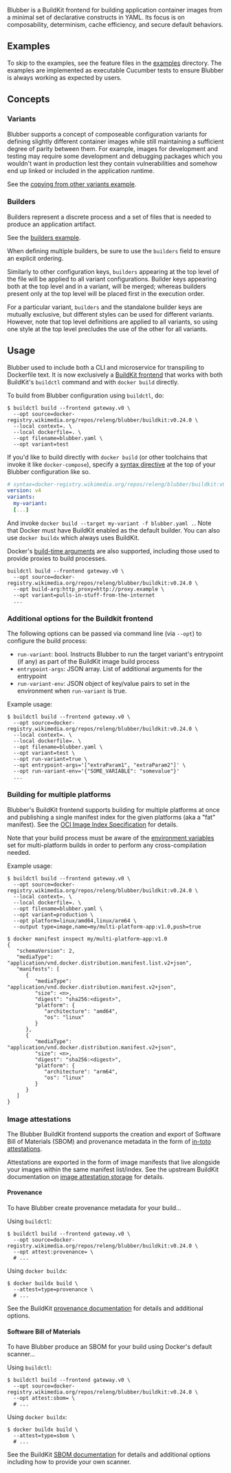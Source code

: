 Blubber is a BuildKit frontend for building application container images from
a minimal set of declarative constructs in YAML. Its focus is on
composability, determinism, cache efficiency, and secure default behaviors.

## Examples

To skip to the examples, see the feature files in the [examples](https://gitlab.wikimedia.org/repos/releng/blubber/-/blob/main/examples/)
directory. The examples are implemented as executable Cucumber tests to ensure
Blubber is always working as expected by users.

## Concepts

### Variants

Blubber supports a concept of composeable configuration variants for defining
slightly different container images while still maintaining a sufficient
degree of parity between them. For example, images for development and testing
may require some development and debugging packages which you wouldn't want in
production lest they contain vulnerabilities and somehow end up linked or
included in the application runtime.

See the [copying from other variants example](https://gitlab.wikimedia.org/repos/releng/blubber/-/blob/main/examples/05-copying-from-other-variants.feature).

### Builders

Builders represent a discrete process and a set of files that is needed to
produce an application artifact.

See the [builders example](https://gitlab.wikimedia.org/repos/releng/blubber/-/blob/main/examples/04-builders.feature).

When defining multiple builders, be sure to use the `builders` field to ensure
an explicit ordering.

Similarly to other configuration keys, `builders` appearing at the top level
of the file will be applied to all variant configurations. Builder keys
appearing both at the top level and in a variant, will be merged; whereas
builders present only at the top level will be placed first in the execution
order.

For a particular variant, `builders` and the standalone builder keys are
mutually exclusive, but different styles can be used for different variants.
However, note that top level definitions are applied to all variants, so using
one style at the top level precludes the use of the other for all variants.

## Usage

Blubber used to include both a CLI and microservice for transpiling to
Dockerfile text. It is now exclusively a [BuildKit
frontend](https://github.com/moby/buildkit#exploring-dockerfiles) that works
with both BuildKit's `buildctl` command and with `docker build` directly.

To build from Blubber configuration using `buildctl`, do:

```console
$ buildctl build --frontend gateway.v0 \
  --opt source=docker-registry.wikimedia.org/repos/releng/blubber/buildkit:v0.24.0 \
  --local context=. \
  --local dockerfile=. \
  --opt filename=blubber.yaml \
  --opt variant=test
```

If you'd like to build directly with `docker build` (or other toolchains that
invoke it like `docker-compose`), specify a [syntax
directive](https://docs.docker.com/engine/reference/builder/#syntax) at the
top of your Blubber configuration like so.

```yaml
# syntax=docker-registry.wikimedia.org/repos/releng/blubber/buildkit:v0.24.0
version: v4
variants:
  my-variant:
  [...]
```

And invoke `docker build --target my-variant -f blubber.yaml .`. Note that
Docker must have BuildKit enabled as the default builder. You can also use
`docker buildx` which always uses BuildKit.

Docker's [build-time arguments][build_args] are also supported, including those
used to provide proxies to build processes.

```console
buildctl build --frontend gateway.v0 \
  --opt source=docker-registry.wikimedia.org/repos/releng/blubber/buildkit:v0.24.0 \
  --opt build-arg:http_proxy=http://proxy.example \
  --opt variant=pulls-in-stuff-from-the-internet
  ...
```

[build_args]: https://docs.docker.com/engine/reference/commandline/build/#set-build-time-variables---build-arg

### Additional options for the Buildkit frontend

The following options can be passed via command line (via `--opt`) to configure the build process:
 * `run-variant`: bool. Instructs Blubber to run the target variant's entrypoint (if any) as part
of the BuildKit image build process
 * `entrypoint-args`: JSON array. List of additional arguments for the entrypoint
 * `run-variant-env`: JSON object of key/value pairs to set in the environment when `run-variant` is true.

Example usage:

```console
$ buildctl build --frontend gateway.v0 \
  --opt source=docker-registry.wikimedia.org/repos/releng/blubber/buildkit:v0.24.0 \
  --local context=. \
  --local dockerfile=. \
  --opt filename=blubber.yaml \
  --opt variant=test \
  --opt run-variant=true \
  --opt entrypoint-args='["extraParam1", "extraParam2"]' \
  --opt run-variant-env='{"SOME_VARIABLE": "somevalue"}'
  ...
```

### Building for multiple platforms

Blubber's BuildKit frontend supports building for multiple platforms at once
and publishing a single manifest index for the given platforms (aka a "fat"
manifest). See the [OCI Image Index Specification][oci-image-index] for
details.

Note that your build process must be aware of the [environment
variables][multi-platform-env-vars] set for multi-platform builds in order to
perform any cross-compilation needed.

Example usage:

```console
$ buildctl build --frontend gateway.v0 \
  --opt source=docker-registry.wikimedia.org/repos/releng/blubber/buildkit:v0.24.0 \
  --local context=. \
  --local dockerfile=. \
  --opt filename=blubber.yaml \
  --opt variant=production \
  --opt platform=linux/amd64,linux/arm64 \
  --output type=image,name=my/multi-platform-app:v1.0,push=true

$ docker manifest inspect my/multi-platform-app:v1.0
{
   "schemaVersion": 2,
   "mediaType": "application/vnd.docker.distribution.manifest.list.v2+json",
   "manifests": [
      {
         "mediaType": "application/vnd.docker.distribution.manifest.v2+json",
         "size": <n>,
         "digest": "sha256:<digest>",
         "platform": {
            "architecture": "amd64",
            "os": "linux"
         }
      },
      {
         "mediaType": "application/vnd.docker.distribution.manifest.v2+json",
         "size": <n>,
         "digest": "sha256:<digest>",
         "platform": {
            "architecture": "arm64",
            "os": "linux"
         }
      }
   ]
}
```

### Image attestations

The Blubber BuildKit frontend supports the creation and export of Software
Bill of Materials (SBOM) and provenance metadata in the form of [in-toto
attestations][in-toto].

Attestations are exported in the form of image manifests that live alongside
your images within the same manifest list/index. See the upstream BuildKit
documentation on [image attestation storage][bk-image-attestation-storage] for
details.

#### Provenance

To have Blubber create provenance metadata for your build...

Using `buildctl`:

```console
$ buildctl build --frontend gateway.v0 \
  --opt source=docker-registry.wikimedia.org/repos/releng/blubber/buildkit:v0.24.0 \
  --opt attest:provenance= \
  # ...
```

Using `docker buildx`:

```console
$ docker buildx build \
  --attest=type=provenance \
  # ...
```

See the BuildKit [provenance documentation][bk-provenance] for details and
additional options.

#### Software Bill of Materials

To have Blubber produce an SBOM for your build using Docker's default
scanner...

Using `buildctl`:

```console
$ buildctl build --frontend gateway.v0 \
  --opt source=docker-registry.wikimedia.org/repos/releng/blubber/buildkit:v0.24.0 \
  --opt attest:sbom= \
  # ...
```

Using `docker buildx`:

```console
$ docker buildx build \
  --attest=type=sbom \
  # ...
```

See the BuildKit [SBOM documentation][bk-sbom] for details and additional
options including how to provide your own scanner.

[multi-platform-env-vars]: https://docs.docker.com/build/building/multi-platform/#building-multi-platform-images
[oci-image-index]: https://github.com/opencontainers/image-spec/blob/main/image-index.md
[in-toto]: https://github.com/in-toto/attestation
[bk-image-attestation-storage]: https://github.com/moby/buildkit/blob/master/docs/attestations/attestation-storage.md
[bk-provenance]: https://github.com/moby/buildkit/blob/master/docs/attestations/slsa-provenance.md#build-with-provenance-attestations
[bk-sbom]: https://github.com/moby/buildkit/blob/master/docs/attestations/sbom.md
